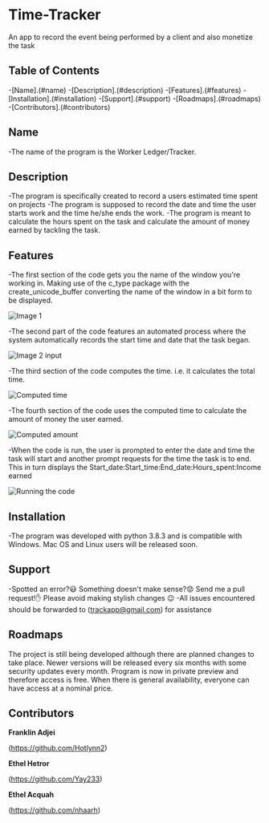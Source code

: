 # Time-Tracker
An app to record the event being performed by a client and also monetize the task
## Table of Contents

-[Name].(#name)
-[Description].(#description)
-[Features].(#features)
-[Installation].(#installation)
-[Support].(#support)
-[Roadmaps].(#roadmaps)
-[Contributors].(#contributors)


## Name
-The name of the program is the Worker Ledger/Tracker.


## Description
-The program is specifically created to record a users estimated time spent on projects
-The program is supposed to record the date and time the user starts work and the time he/she ends the work.
-The program is meant to calculate the hours spent on the task and calculate the amount of money earned by tackling the task.


## Features
-The first section of the code gets you the name of the window you're working in. Making use of the c_type package with the create_unicode_buffer converting the name of the window in a bit form to be displayed.

![Image 1](https://user-images.githubusercontent.com/68725718/89100370-59578e00-d3ab-11ea-8f42-167e29538cec.jpeg)


-The second part of the code features an automated process where the system automatically records the start time and date that the task began.

![Image 2 input](https://user-images.githubusercontent.com/68725718/89102574-988fda00-d3bf-11ea-83e5-614f00146991.jpeg)



-The third section of the code computes the time. i.e. it calculates the total time.

![Computed time](https://user-images.githubusercontent.com/68725718/89100600-17c7e280-d3ad-11ea-89d9-91bfe21f3b7c.jpeg)


-The fourth section of the code uses the computed time to calculate the amount of money the user earned.

![Computed amount](https://user-images.githubusercontent.com/68725718/89100623-61183200-d3ad-11ea-99f5-7fdb8a0f4a6e.jpeg)


-When the code is run, the user is prompted to enter the date and time the task will start and another prompt requests for the time the task is to end. This in turn displays the
Start_date:Start_time:End_date:Hours_spent:Income earned

![Running the code](https://user-images.githubusercontent.com/68725718/89102402-a6446000-d3bd-11ea-915f-619b29a3cfa2.gif)


## Installation
-The program was developed with python 3.8.3 and is compatible with Windows. Mac OS and Linux users will be released soon.


## Support
-Spotted an error?:smiley: Something doesn't make sense?:worried: Send me a pull request!:raised_hand: Please avoid making stylish changes :wink:
-All issues encountered should be forwarded to
(trackapp@gmail.com) for assistance


## Roadmaps
The project is still being developed although there are planned changes to take place. Newer versions will be released every six months with some security updates every month. 
Program is now in private preview and therefore access is free. When there is general availability, everyone can have access at a nominal price.


## Contributors

**Franklin Adjei**

(https://github.com/Hotlynn2)

**Ethel Hetror**

(https://github.com/Yay233)

**Ethel Acquah**

(https://github.com/nhaarh)
